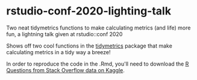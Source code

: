 # rstudio-conf-2020-lighting-talk

Two neat tidymetrics functions to make calculating metrics (and life) more fun, a lightning talk given at rstudio::conf 2020

Shows off two cool functions in the [tidymetrics](https://github.com/ramnathv/tidymetrics) package that make calculating metrics in a tidy way a breeze!

In order to reproduce the code in the .Rmd, you'll need to download the [R Questions from Stack Overflow data on Kaggle](https://www.kaggle.com/stackoverflow/rquestions). 
